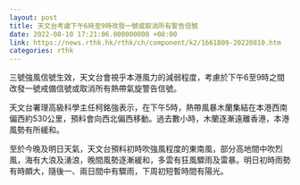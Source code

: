 ```yaml
---
layout: post
title: 天文台考慮下午6時至9時改發一號或取消所有警告信號
date: 2022-08-10 17:21:06.000000000 +08:00
link: https://news.rthk.hk/rthk/ch/component/k2/1661809-20220810.htm
categories: rthk
---
```


三號強風信號生效，天文台會視乎本港風力的減弱程度，考慮於下午6至9時之間改發一號戒備信號或取消所有熱帶氣旋警告信號。

天文台署理高級科學主任柯銘強表示，在下午5時，熱帶風暴木蘭集結在本港西南偏西約530公里，預料會向西北偏西移動。過去數小時，木蘭逐漸遠離香港，本港風勢有所緩和。

至於今晚及明日天氣，天文台預料初時吹強風程度的東南風，部分高地間中吹烈風，海有大浪及湧浪，晚間風勢逐漸緩和，多雲有狂風驟雨及雷暴。明日初時雨勢有時頗大，隨後一、兩日間中有驟雨，下周初短暫時間有陽光。
